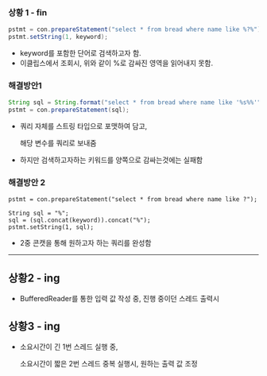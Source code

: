 ### 상황 1 - fin

```java
pstmt = con.prepareStatement("select * from bread where name like %?%");
pstmt.setString(1, keyword);
```

- keyword를 포함한 단어로 검색하고자 함.
- 이클립스에서 조회시, 위와 같이 %로 감싸진 영역을 읽어내지 못함.



### 해결방안1

```java
String sql = String.format("select * from bread where name like '%s%%'",keyword);
pstmt = con.prepareStatement(sql);
```

- 쿼리 자체를 스트링 타입으로 포맷하여 담고,

  해당 변수를 쿼리로 보내줌

- 하지만 검색하고자하는 키워드를 양쪽으로 감싸는것에는 실패함



### 해결방안 2

```mariadb
pstmt = con.prepareStatement("select * from bread where name like ?");

String sql = "%";
sql = (sql.concat(keyword)).concat("%");
pstmt.setString(1, sql);
```

- 2중 콘캣을 통해 원하고자 하는 쿼리를 완성함



----------------

## 상황2 - ing

- BufferedReader를 통한 입력 값 작성 중, 진행 중이던 스레드 출력시



## 상황3 - ing

- 소요시간이 긴 1번 스레드 실행 중, 

  소요시간이 짧은 2번 스레드 중복 실행시, 원하는 출력 값 조정





